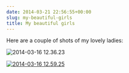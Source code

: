 ```yaml
---
date: 2014-03-21 22:56:55+00:00
slug: my-beautiful-girls
title: My beautiful girls
---
```


Here are a couple of shots of my lovely ladies:

![2014-03-16 12.36.23](http://aprivateword.files.wordpress.com/2014/03/2014-03-16-12-36-23.jpg)

[![2014-03-16 12.59.25](http://aprivateword.files.wordpress.com/2014/03/2014-03-16-12-59-25.jpg)](http://aprivateword.files.wordpress.com/2014/03/2014-03-16-12-59-25.jpg)
